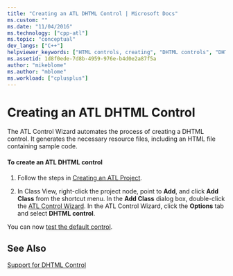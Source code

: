 ```yaml
---
title: "Creating an ATL DHTML Control | Microsoft Docs"
ms.custom: ""
ms.date: "11/04/2016"
ms.technology: ["cpp-atl"]
ms.topic: "conceptual"
dev_langs: ["C++"]
helpviewer_keywords: ["HTML controls, creating", "DHTML controls", "DHTML controls, creating"]
ms.assetid: 1d8f0ede-7d8b-4959-976e-b4d0e2a87f5a
author: "mikeblome"
ms.author: "mblome"
ms.workload: ["cplusplus"]
---
```

# Creating an ATL DHTML Control

The ATL Control Wizard automates the process of creating a DHTML control. It generates the necessary resource files, including an HTML file containing sample code.

#### To create an ATL DHTML control

1. Follow the steps in [Creating an ATL Project](../atl/reference/creating-an-atl-project.md).

2. In Class View, right-click the project node, point to **Add**, and click **Add Class** from the shortcut menu. In the **Add Class** dialog box, double-click the [ATL Control Wizard](../atl/reference/atl-control-wizard.md). In the ATL Control Wizard, click the **Options** tab and select **DHTML control**.

You can now [test the default control](../atl/testing-the-atl-dhtml-control.md).

## See Also

[Support for DHTML Control](../atl/atl-support-for-dhtml-controls.md)

